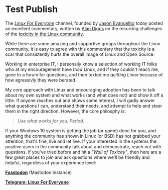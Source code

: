 # Test Publish


The [*Linux For Everyone*](https://medium.com/linuxforeveryone) channel, founded by [Jason Evangelho](https://layer8.space/@killyourfm) today posted an excellent commentary, written by [Alan Diggs](https://schykle.medium.com) on the recurring challenges of the [toxicity in the Linux community](https://medium.com/linuxforeveryone/windows-is-sh-t-linux-users-and-the-technical-superiority-problem-196a597aa860).
<!--more-->
While there are some amazing and supportive groups throughout the Linux community, it is easy to agree with this commentary that the toxicity is a scar that consistently hurts the overall image of Linux and Open Source. 

Working in enterprise IT, I personally know a selection of working IT folks who at my encouragement have *tried* Linux, and if they couldn't reach me, gone to a forum for questions, and then texted me *quitting Linux* because of how agressivly they were berated. 

My core approach with Linux and encouraging adoption has been to talk about my own system and what works (and what does not) and show it off a little. If anyone reaches out and shows some interest, I will gadly answer what questions I can, understand their needs, and attempt to help and steer them in the right direction. However, the core philosphy is:

> *Use what works for you. Period.*

If your Windows 10 system is getting the job (or game) done for you, and anything the community has shown in Linux (or BSD) has not grabbed your attention, that's fine, live and let live. If your interested in the systems the positive users in the community talk about and demonstrate, reach out with questions. If you've tried before and hit a *"Wall of Toxicity"*, then here are a few great places to join and ask questions where we'll be friendly and helpful, regardless of your experience level:


[**Fosstodon**](https://fosstodon.org) (Mastodon Instance) 

[**Telegram: Linux For Everyone**](https://t.me/linux4everyone)

